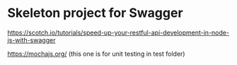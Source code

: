 # Skeleton project for Swagger
https://scotch.io/tutorials/speed-up-your-restful-api-development-in-node-js-with-swagger






https://mochajs.org/ (this one is for unit testing in test folder)
